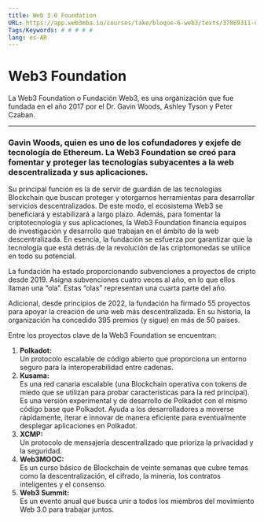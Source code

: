 ```yaml
---
title: Web 3.0 Foundation
URL: https://app.web3mba.io/courses/take/bloque-6-web3/texts/37869311-u4-02-web-3-0-foundation
Tags/Keywords: # # # # #
lang: es-AR
---
```

# Web3 Foundation
La Web3 Foundation o Fundación Web3, es una organización que fue fundada en el año 2017 por el Dr. Gavin Woods, Ashley Tyson y Peter Czaban.

---

### Gavin Woods, quien es uno de los cofundadores y exjefe de tecnología de Ethereum. La Web3 Foundation se creó para fomentar y proteger las tecnologías subyacentes a la web descentralizada y sus aplicaciones.

Su principal función es la de servir de guardián de las tecnologías Blockchain que buscan proteger y otorgarnos herramientas para desarrollar servicios descentralizados. De este modo, el ecosistema Web3 se beneficiará y estabilizará a largo plazo. Además, para fomentar la criptotecnología y sus aplicaciones, la Web3 Foundation financia equipos de investigación y desarrollo que trabajan en el ámbito de la web descentralizada. En esencia, la fundación se esfuerza por garantizar que la tecnología que está detrás de la revolución de las criptomonedas se utilice en todo su potencial.

La fundación ha estado proporcionando subvenciones a proyectos de cripto desde 2019. Asigna subvenciones cuatro veces al año, en lo que ellos llaman una “ola”. Estas “olas” representan una cuarta parte del año.

Adicional, desde principios de 2022, la fundación ha firmado 55 proyectos para apoyar la creación de una web más descentralizada. En su historia, la organización ha concedido 395 premios (y sigue) en más de 50 países.

Entre los proyectos clave de la Web3 Foundation se encuentran:

1. **Polkadot:**  
    Un protocolo escalable de código abierto que proporciona un entorno seguro para la interoperabilidad entre cadenas.
2. **Kusama:**  
    Es una red canaria escalable (una Blockchain operativa con tokens de miedo que se utilizan para probar características para la red principal). Es una versión experimental y de desarrollo de Polkadot con el mismo código base que Polkadot. Ayuda a los desarrolladores a moverse rápidamente, iterar e innovar de manera eficiente para eventualmente desplegar aplicaciones en Polkadot.
3. **XCMP:**  
    Un protocolo de mensajería descentralizado que prioriza la privacidad y la seguridad.
4. **Web3MOOC:**  
    Es un curso básico de Blockchain de veinte semanas que cubre temas como la descentralización, el cifrado, la minería, los contratos inteligentes y el consenso.
5. **Web3 Summit:**  
    Es un evento anual que busca unir a todos los miembros del movimiento Web 3.0 para trabajar juntos.